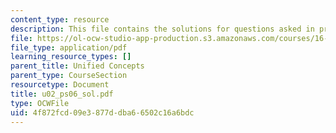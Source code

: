 ```yaml
---
content_type: resource
description: This file contains the solutions for questions asked in problem U2.
file: https://ol-ocw-studio-app-production.s3.amazonaws.com/courses/16-01-unified-engineering-i-ii-iii-iv-fall-2005-spring-2006/4f872fcd09e3877ddba66502c16a6bdc_u02_ps06_sol.pdf
file_type: application/pdf
learning_resource_types: []
parent_title: Unified Concepts
parent_type: CourseSection
resourcetype: Document
title: u02_ps06_sol.pdf
type: OCWFile
uid: 4f872fcd-09e3-877d-dba6-6502c16a6bdc
---
```

